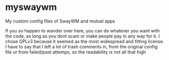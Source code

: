 # myswaywm
My custom config files of SwayWM and mutual apps

If you so happen to wander over here, you can do whatever you want with the code, as long as you dont scam or make people pay in any way for it. I chose GPLv3 because it seemed as the most widespread and fitting license.
I have to say that I left a lot of trash comments in, from the original config file or from failed/past attemps, so the readability is not all that high
